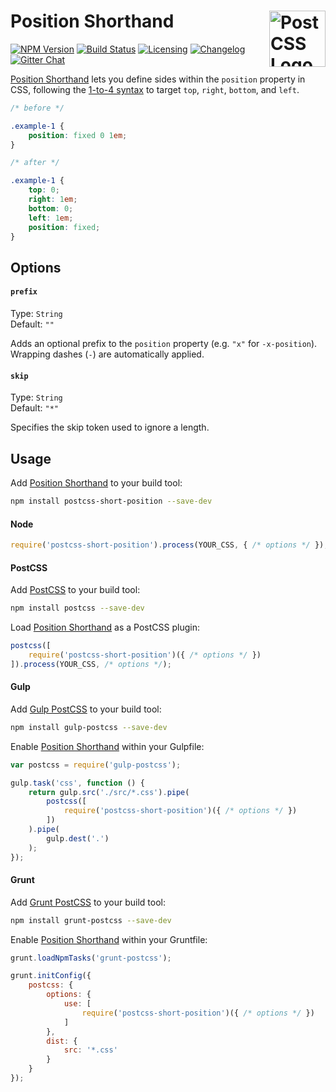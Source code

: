 # Position Shorthand <a href="https://github.com/postcss/postcss"><img src="https://postcss.github.io/postcss/logo.svg" alt="PostCSS Logo" width="90" height="90" align="right"></a>

[![NPM Version][npm-img]][npm-url]
[![Build Status][cli-img]][cli-url]
[![Licensing][lic-image]][lic-url]
[![Changelog][log-image]][log-url]
[![Gitter Chat][git-image]][git-url]

[Position Shorthand] lets you define sides within the `position` property in CSS, following the [1-to-4 syntax] to target `top`, `right`, `bottom`, and `left`.

```css
/* before */

.example-1 {
    position: fixed 0 1em;
}

/* after */

.example-1 {
    top: 0;
    right: 1em;
    bottom: 0;
    left: 1em;
    position: fixed;
}
```

## Options

#### `prefix`

Type: `String`  
Default: `""`

Adds an optional prefix to the `position` property (e.g. `"x"` for `-x-position`). Wrapping dashes (`-`) are automatically applied.

#### `skip`

Type: `String`  
Default: `"*"`

Specifies the skip token used to ignore a length.

## Usage

Add [Position Shorthand] to your build tool:

```bash
npm install postcss-short-position --save-dev
```

#### Node

```js
require('postcss-short-position').process(YOUR_CSS, { /* options */ });
```

#### PostCSS

Add [PostCSS] to your build tool:

```bash
npm install postcss --save-dev
```

Load [Position Shorthand] as a PostCSS plugin:

```js
postcss([
	require('postcss-short-position')({ /* options */ })
]).process(YOUR_CSS, /* options */);
```

#### Gulp

Add [Gulp PostCSS] to your build tool:

```bash
npm install gulp-postcss --save-dev
```

Enable [Position Shorthand] within your Gulpfile:

```js
var postcss = require('gulp-postcss');

gulp.task('css', function () {
	return gulp.src('./src/*.css').pipe(
		postcss([
			require('postcss-short-position')({ /* options */ })
		])
	).pipe(
		gulp.dest('.')
	);
});
```

#### Grunt

Add [Grunt PostCSS] to your build tool:

```bash
npm install grunt-postcss --save-dev
```

Enable [Position Shorthand] within your Gruntfile:

```js
grunt.loadNpmTasks('grunt-postcss');

grunt.initConfig({
	postcss: {
		options: {
			use: [
				require('postcss-short-position')({ /* options */ })
			]
		},
		dist: {
			src: '*.css'
		}
	}
});
```

[npm-url]: https://www.npmjs.com/package/postcss-short-position
[npm-img]: https://img.shields.io/npm/v/postcss-short-position.svg
[cli-url]: https://travis-ci.org/jonathantneal/postcss-short-position
[cli-img]: https://img.shields.io/travis/jonathantneal/postcss-short-position.svg
[lic-url]: LICENSE.md
[lic-image]: https://img.shields.io/npm/l/postcss-short-position.svg
[log-url]: CHANGELOG.md
[log-image]: https://img.shields.io/badge/changelog-md-blue.svg
[git-url]: https://gitter.im/postcss/postcss
[git-image]: https://img.shields.io/badge/chat-gitter-blue.svg

[Position Shorthand]: https://github.com/jonathantneal/postcss-short-position
[PostCSS]: https://github.com/postcss/postcss
[Gulp PostCSS]: https://github.com/postcss/gulp-postcss
[Grunt PostCSS]: https://github.com/nDmitry/grunt-postcss
[1-to-4 syntax]: https://developer.mozilla.org/en-US/docs/Web/CSS/Shorthand_properties#Tricky_edge_cases
